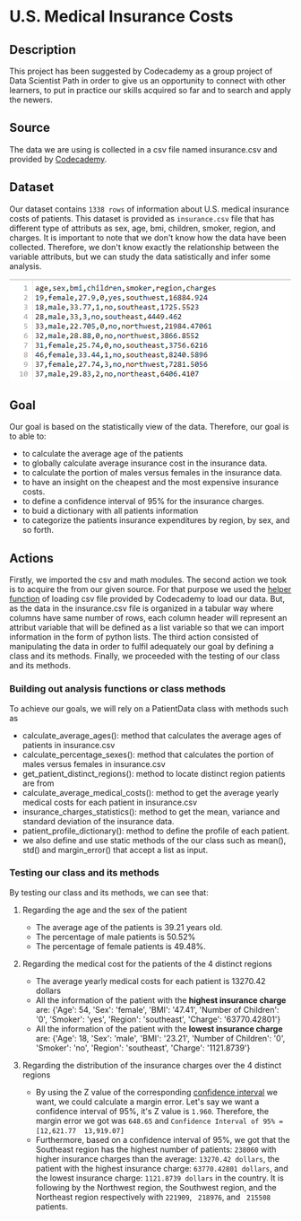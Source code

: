 # U.S. Medical Insurance Costs


## Description

This project has been suggested by Codecademy as a group project of Data Scientist Path in order to give us an opportunity to connect with other learners, to put in practice our skills acquired so far and to search and apply the newers.

## Source

The data we are using is collected in a csv file named insurance.csv and provided by [Codecademy](https://www.codecademy.com/paths/data-science/tracks/dscp-python-portfolio-project/modules/dscp-group-project-u-s-medical-insurance-costs/informationals/dscp-group-project-u-s-medical-insurance-costs).

## Dataset

Our dataset contains ```1338 rows``` of information about U.S. medical insurance costs of patients. This dataset is provided as ```insurance.csv``` file that has different type of attributs as sex, age, bmi, children, smoker, region, and charges. It is important to note that we don't know how the data have been collected. Therefore, we don't know exactly the relationship between the variable attributs, but we can study the data satistically and infer some analysis.

![dataset](dataset_2021-12-18_154347.png)

## Goal

Our goal is based on the statistically view of the data. Therefore, our goal is to able to:
- to calculate the average age of the patients
- to globally calculate average insurance cost in the insurance data.
- to calculate the portion of males versus females in the insurance data.
- to have an insight on the cheapest and the most expensive insurance costs.
- to define a confidence interval of 95% for the insurance charges.
- to buid a dictionary with all patients information
- to categorize the patients insurance expenditures by region, by sex, and so forth.

## Actions

Firstly, we imported the csv and math modules.
The second action we took is to acquire the from our given source. For that purpose we used  the  [helper function](https://www.codecademy.com/paths/data-science/tracks/dscp-python-portfolio-project/modules/dscp-us-medical-insurance-costs/kanban_projects/us-medical-insurance-costs-portfolio-project) of loading csv file provided by Codecademy to load our data. But, as  the data in the insurance.csv file is organized in a tabular way where columns have same number of rows, each column header will represent an attribut variable that will be defined as a list variable so that we can import information in the form of python lists.
The third action consisted of manipulating the data in order to fulfil adequately our goal by defining a class and its methods. 
Finally, we proceeded with the testing of our class and its methods.

### Building out analysis functions or class methods

To achieve our goals, we will rely on a PatientData class with methods such as
- calculate_average_ages(): method that calculates the average ages of patients in insurance.csv
- calculate_percentage_sexes(): method that calculates the portion of males versus females in insurance.csv
- get_patient_distinct_regions(): method to locate distinct region patients are from
- calculate_average_medical_costs(): method to get the average yearly medical costs for each patient in insurance.csv
- insurance_charges_statistics(): method to get the mean, variance and standard deviation of the insurance data.
- patient_profile_dictionary(): method to define the profile of each patient.
- we also define and use static methods of the our class such as mean(), std() and margin_error() that accept a list as input.

### Testing our class and its methods

By testing our class and its methods, we can see that:

1. Regarding the age and the sex of the patient
    - The average age of the patients is 39.21 years old.
    - The percentage of male patients is 50.52%
    - The percentage of female patients is 49.48%.
    
2. Regarding the medical cost for the patients of the 4 distinct regions
    - The average yearly medical costs for each patient is 13270.42 dollars
    - All the information of the patient with  the **highest insurance charge** are: {'Age': 54, 'Sex': 'female', 'BMI': '47.41', 'Number of Children': '0', 'Smoker': 'yes', 'Region': 'southeast', 'Charge': '63770.42801'}
    - All the information of the patient with the **lowest insurance charge** are: {'Age': 18, 'Sex': 'male', 'BMI': '23.21', 'Number of Children': '0', 'Smoker': 'no', 'Region': 'southeast', 'Charge': '1121.8739'}
    
3. Regarding the distribution of the insurance charges over the 4 distinct regions
    - By using the Z value of the corresponding [confidence interval](https://www.mathsisfun.com/data/confidence-interval.html) we want, we could calculate a margin error. Let's say we want a confidence interval of 95%, it's Z value is ```1.960```. Therefore, the margin error we got was ```648.65``` and 
```Confidence Interval of 95% = [12,621.77  13,919.07] ```
    - Furthermore, based on a confidence interval of 95%, we got that the Southeast region has the highest number of patients: ```238060``` with higher insurance charges than the average: ``` 13270.42 dollars ```, the patient with the highest insurance charge: ``` 63770.42801 dollars ```, and the lowest  insurance charge: ``` 1121.8739 dollars ``` in the country. It is following by the Northwest region, the Southwest region, and the Northeast region respectively with ``` 221909 ```, ``` 218976```, and ``` 215508``` patients.
